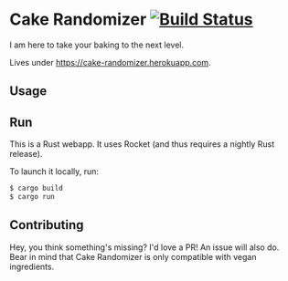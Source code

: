 # Cake Randomizer [![Build Status](https://travis-ci.org/xamebax/cake-randomizer.svg?branch=master)](https://travis-ci.org/xamebax/cake-randomizer)

I am here to take your baking to the next level.

Lives under https://cake-randomizer.herokuapp.com.

## Usage

<!-- TODO: Fill me out. -->

## Run

This is a Rust webapp. It uses Rocket (and thus requires a nightly Rust release).

To launch it locally, run:

```bash
$ cargo build
$ cargo run
```

## Contributing

Hey, you think something's missing? I'd love a PR! An issue will also do. Bear in mind that Cake Randomizer is only compatible with vegan ingredients.
